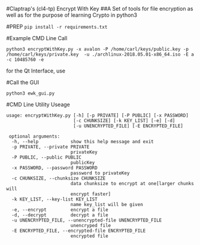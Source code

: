 #Claptrap's (cl4-tp) Encrypt With Key
##A Set of tools for file encryption as well as for the purpose of learning Crypto in python3

#PREP
`pip install -r requirements.txt`

#Example CMD Line Call

`python3 encryptWithKey.py -x avalon -P /home/carl/keys/public.key -p /home/carl/keys/private.key  -u ./archlinux-2018.05.01-x86_64.iso -E a -c 10485760 -e`

for the Qt Interface, use

#Call the GUI

`python3 ewk_gui.py`

#CMD Line Utility Useage

```
usage: encryptWithKey.py [-h] [-p PRIVATE] [-P PUBLIC] [-x PASSWORD]
                         [-c CHUNKSIZE] [-k KEY_LIST] [-e] [-d]
                         [-u UNENCRYPTED_FILE] [-E ENCRYPTED_FILE]

 optional arguments:
  -h, --help            show this help message and exit
  -p PRIVATE, --private PRIVATE
                        privateKey
  -P PUBLIC, --public PUBLIC
                        publicKey
  -x PASSWORD, --password PASSWORD
                        password to privateKey
  -c CHUNKSIZE, --chunksize CHUNKSIZE
                        data chunksize to encrypt at one[larger chunks will
                        encrypt faster]
  -k KEY_LIST, --key-list KEY_LIST
                        name key_list will be given
  -e, --encrypt         encrypt a file
  -d, --decrypt         decrypt a file
  -u UNENCRYPTED_FILE, --unencrypted-file UNENCRYPTED_FILE
                        unencryped file
  -E ENCRYPTED_FILE, --encrypted-file ENCRYPTED_FILE
                        encrypted file
```

